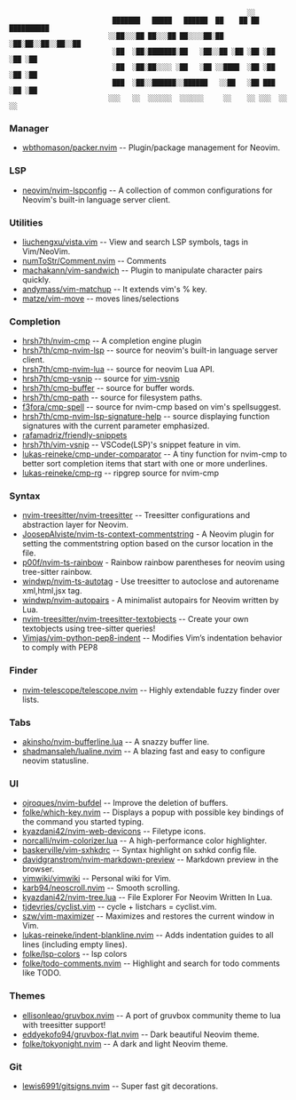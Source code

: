 

                                                                ░░
                              ███████   █████   ██████  ██    ██ ██ ██████████
                             ░░██░░░██ ██░░░██ ██░░░░██░██   ░██░██░░██░░██░░██
                              ░██  ░██░███████░██   ░██░░██ ░██ ░██ ░██ ░██ ░██
                              ░██  ░██░██░░░░ ░██   ░██ ░░████  ░██ ░██ ░██ ░██
                              ███  ░██░░██████░░██████   ░░██   ░██ ███ ░██ ░██
                             ░░░   ░░  ░░░░░░  ░░░░░░     ░░    ░░ ░░░  ░░  ░░

### Manager
* [wbthomason/packer.nvim](https://github.com/wbthomason/packer.nvim) -- Plugin/package management for Neovim.

### LSP
* [neovim/nvim-lspconfig](https://github.com/neovim/nvim-lspconfig) -- A collection of common configurations for Neovim's built-in language server client.

### Utilities
* [liuchengxu/vista.vim](https://github.com/liuchengxu/vista.vim) -- View and search LSP symbols, tags in Vim/NeoVim.
* [numToStr/Comment.nvim](https://github.com/numToStr/Comment.nvim) -- Comments
* [machakann/vim-sandwich](https://github.com/machakann/vim-sandwich) -- Plugin to manipulate character pairs quickly.
* [andymass/vim-matchup](https://github.com/andymass/vim-matchup)   -- It extends vim's % key.
* [matze/vim-move](https://github.com/matze/vim-move) -- moves lines/selections

### Completion
* [hrsh7th/nvim-cmp](https://github.com/hrsh7th/nvim-cmp) -- A completion engine plugin
* [hrsh7th/cmp-nvim-lsp](https://github.com/hrsh7th/cmp-nvim-lsp) -- source for neovim's built-in language server client.
* [hrsh7th/cmp-nvim-lua](https://github.com/hrsh7th/cmp-nvim-lua) -- source for neovim Lua API.
* [hrsh7th/cmp-vsnip](https://github.com/hrsh7th/cmp-vsnip) -- source for [vim-vsnip](https://github.com/hrsh7th/vim-vsnip)
* [hrsh7th/cmp-buffer](https://github.com/hrsh7th/cmp-buffer) -- source for buffer words.
* [hrsh7th/cmp-path](https://github.com/hrsh7th/cmp-path) -- source for filesystem paths.
* [f3fora/cmp-spell](https://github.com/f3fora/cmp-spell) --  source for nvim-cmp based on vim's spellsuggest.
* [hrsh7th/cmp-nvim-lsp-signature-help](https://github.com/hrsh7th/cmp-nvim-lsp-signature-help) -- source displaying function signatures with the current parameter emphasized.
* [rafamadriz/friendly-snippets](https://github.com/rafamadriz/friendly-snippets)
* [hrsh7th/vim-vsnip](https://github.com/hrsh7th/vim-vsnip) -- VSCode(LSP)'s snippet feature in vim.
* [lukas-reineke/cmp-under-comparator](https://github.com/lukas-reineke/cmp-under-comparator) -- A tiny function for nvim-cmp to better sort completion items that start with one or more underlines.
* [lukas-reineke/cmp-rg](https://github.com/lukas-reineke/cmp-rg) -- ripgrep source for nvim-cmp

### Syntax
* [nvim-treesitter/nvim-treesitter](https://github.com/nvim-treesitter/nvim-treesitter) -- Treesitter configurations and abstraction layer for Neovim.
* [JoosepAlviste/nvim-ts-context-commentstring](https://github.com/JoosepAlviste/nvim-ts-context-commentstring) - A Neovim plugin for setting the commentstring option based on the cursor location in the file.
* [p00f/nvim-ts-rainbow](https://github.com/p00f/nvim-ts-rainbow) - Rainbow rainbow parentheses for neovim using tree-sitter rainbow.
* [windwp/nvim-ts-autotag](https://github.com/windwp/nvim-ts-autotag) - Use treesitter to autoclose and autorename xml,html,jsx tag.
* [windwp/nvim-autopairs](https://github.com/windwp/nvim-autopairs) - A minimalist autopairs for Neovim written by Lua.
* [nvim-treesitter/nvim-treesitter-textobjects](https://github.com/nvim-treesitter/nvim-treesitter-textobjects) -- Create your own textobjects using tree-sitter queries!
* [Vimjas/vim-python-pep8-indent](https://github.com/Vimjas/vim-python-pep8-indent) -- Modifies Vim’s indentation behavior to comply with PEP8

### Finder
* [nvim-telescope/telescope.nvim](https://github.com/nvim-telescope/telescope.nvim) -- Highly extendable fuzzy finder over lists.

### Tabs
* [akinsho/nvim-bufferline.lua](https://github.com/akinsho/bufferline.nvim) -- A snazzy buffer line.
* [shadmansaleh/lualine.nvim](https://github.com/shadmansaleh/lualine.nvim) -- A blazing fast and easy to configure neovim statusline.

### UI
* [ojroques/nvim-bufdel](https://github.com/ojroques/nvim-bufdel) -- Improve the deletion of buffers.
* [folke/which-key.nvim](https://github.com/folke/which-key.nvim) -- Displays a popup with possible key bindings of the command you started typing.
* [kyazdani42/nvim-web-devicons](https://github.com/kyazdani42/nvim-web-devicons) -- Filetype icons.
* [norcalli/nvim-colorizer.lua](https://github.com/norcalli/nvim-colorizer.lua) -- A high-performance color highlighter.
* [baskerville/vim-sxhkdrc](https://github.com/baskerville/vim-sxhkdrc) -- Syntax highlight on sxhkd config file.
* [davidgranstrom/nvim-markdown-preview](https://github.com/davidgranstrom/nvim-markdown-preview) -- Markdown preview in the browser.
* [vimwiki/vimwiki](https://github.com/vimwiki/vimwiki) -- Personal wiki for Vim.
* [karb94/neoscroll.nvim](https://github.com/karb94/neoscroll.nvim) -- Smooth scrolling.
* [kyazdani42/nvim-tree.lua](https://github.com/kyazdani42/nvim-tree.lua) -- File Explorer For Neovim Written In Lua.
* [tjdevries/cyclist.vim](tjdevries/cyclist.vim) -- cycle + listchars = cyclist.vim.
* [szw/vim-maximizer](https://github.com/szw/vim-maximizer) -- Maximizes and restores the current window in Vim.
* [lukas-reineke/indent-blankline.nvim](https://github.com/lukas-reineke/indent-blankline.nvim) -- Adds indentation guides to all lines (including empty lines).
* [folke/lsp-colors](https://github.com/folke/lsp-colors.nvim) -- lsp colors
* [folke/todo-comments.nvim](https://github.com/folke/todo-comments.nvim) -- Highlight and search for todo comments like TODO.

### Themes
* [ellisonleao/gruvbox.nvim](https://github.com/ellisonleao/gruvbox.nvim) -- A port of gruvbox community theme to lua with treesitter support!
* [eddyekofo94/gruvbox-flat.nvim](https://github.com/eddyekofo94/gruvbox-flat.nvim) -- Dark beautiful Neovim theme.
* [folke/tokyonight.nvim](https://github.com/folke/tokyonight.nvim) -- A dark and light Neovim theme.

### Git
* [lewis6991/gitsigns.nvim](https://github.com/lewis6991/gitsigns.nvim) -- Super fast git decorations.
